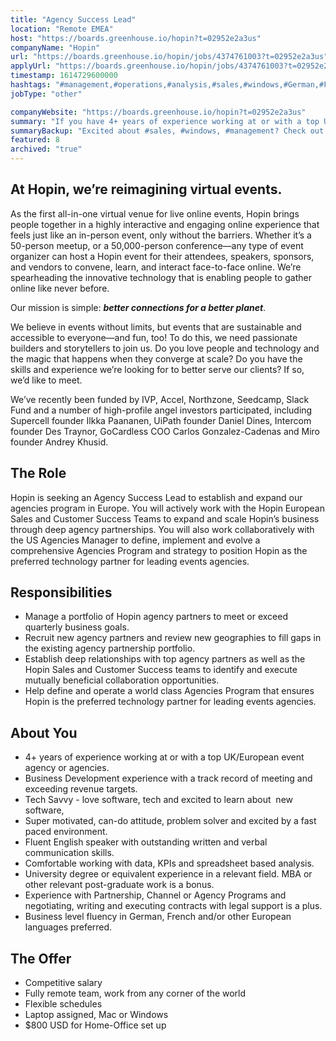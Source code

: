 ```yaml
---
title: "Agency Success Lead"
location: "Remote EMEA"
host: "https://boards.greenhouse.io/hopin?t=02952e2a3us"
companyName: "Hopin"
url: "https://boards.greenhouse.io/hopin/jobs/4374761003?t=02952e2a3us"
applyUrl: "https://boards.greenhouse.io/hopin/jobs/4374761003?t=02952e2a3us#app"
timestamp: 1614729600000
hashtags: "#management,#operations,#analysis,#sales,#windows,#German,#French,#English"
jobType: "other"

companyWebsite: "https://boards.greenhouse.io/hopin?t=02952e2a3us"
summary: "If you have 4+ years of experience working at or with a top UK/European event agency or agencies, Hopin is looking for someone with your knowledge."
summaryBackup: "Excited about #sales, #windows, #management? Check out this job post!"
featured: 8
archived: "true"
---
```


## At Hopin, we’re reimagining virtual events.

As the first all-in-one virtual venue for live online events, Hopin brings people together in a highly interactive and engaging online experience that feels just like an in-person event, only without the barriers. Whether it’s a 50-person meetup, or a 50,000-person conference—any type of event organizer can host a Hopin event for their attendees, speakers, sponsors, and vendors to convene, learn, and interact face-to-face online. We’re spearheading the innovative technology that is enabling people to gather online like never before.

Our mission is simple: **_better connections for a better planet_**. 

We believe in events without limits, but events that are sustainable and accessible to everyone—and fun, too! To do this, we need passionate builders and storytellers to join us. Do you love people and technology and the magic that happens when they converge at scale? Do you have the skills and experience we’re looking for to better serve our clients? If so, we’d like to meet.

We’ve recently been funded by IVP, Accel, Northzone, Seedcamp, Slack Fund and a number of high-profile angel investors participated, including Supercell founder Ilkka Paananen, UiPath founder Daniel Dines, Intercom founder Des Traynor, GoCardless COO Carlos Gonzalez-Cadenas and Miro founder Andrey Khusid.

## The Role

Hopin is seeking an Agency Success Lead to establish and expand our agencies program in Europe. You will actively work with the Hopin European Sales and Customer Success Teams to expand and scale Hopin’s business through deep agency partnerships. You will also work collaboratively with the US Agencies Manager to define, implement and evolve a comprehensive Agencies Program and strategy to position Hopin as the preferred technology partner for leading events agencies.

## Responsibilities

*   Manage a portfolio of Hopin agency partners to meet or exceed  quarterly business goals.
*   Recruit new agency partners and review new geographies to fill gaps in the existing agency partnership portfolio.
*   Establish deep relationships with top agency partners as well as the Hopin Sales and Customer Success teams to identify and execute mutually beneficial collaboration opportunities.
*   Help define and operate a world class Agencies Program that ensures Hopin is the preferred technology partner for leading events agencies.

## About You

*   4+ years of experience working at or with a top UK/European event agency or agencies.
*   Business Development experience with a track record of meeting and exceeding revenue targets.
*   Tech Savvy - love software, tech and excited to learn about  new software,
*   Super motivated, can-do attitude, problem solver and excited by a fast paced environment.
*   Fluent English speaker with outstanding written and verbal communication skills.
*   Comfortable working with data, KPIs and spreadsheet based analysis.
*   University degree or equivalent experience in a relevant field. MBA or other relevant post-graduate work is a bonus.
*   Experience with Partnership, Channel or Agency Programs and negotiating, writing and executing contracts with legal support is a plus.
*   Business level fluency in German, French and/or other European languages preferred.

## The Offer

*   Competitive salary
*   Fully remote team, work from any corner of the world
*   Flexible schedules
*   Laptop assigned, Mac or Windows
*   $800 USD for Home-Office set up
